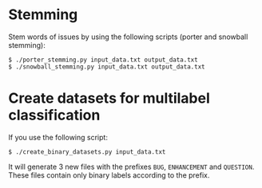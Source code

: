 # Stemming
Stem words of issues by using the following scripts (porter and snowball stemming):
```
$ ./porter_stemming.py input_data.txt output_data.txt
$ ./snowball_stemming.py input_data.txt output_data.txt
```

# Create datasets for multilabel classification
If you use the following script:
```
$ ./create_binary_datasets.py input_data.txt
```
It will generate 3 new files with the prefixes `BUG`, `ENHANCEMENT` and `QUESTION`. These files contain only binary labels according to the prefix.
